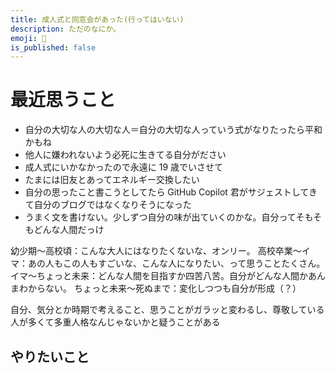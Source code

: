 ```yaml
---
title: 成人式と同窓会があった(行ってはいない)
description: ただのなにか。
emoji: 🤫
is_published: false
---
```


# 最近思うこと

- 自分の大切な人の大切な人＝自分の大切な人っていう式がなりたったら平和かもね
- 他人に嫌われないよう必死に生きてる自分がださい
- 成人式にいかなかったので永遠に 19 歳でいさせて
- たまには旧友とあってエネルギー交換したい
- 自分の思ったこと書こうとしてたら GitHub Copilot 君がサジェストしてきて自分のブログではなくなりそうになった
- うまく文を書けない。少しずつ自分の味が出ていくのかな。自分ってそもそもどんな人間だっけ

幼少期〜高校頃：こんな大人にはなりたくないな、オンリー。
高校卒業〜イマ：あの人もこの人もすごいな、こんな人になりたい、って思うことたくさん。
イマ〜ちょっと未来：どんな人間を目指すか四苦八苦。自分がどんな人間かあんまわからない。
ちょっと未来〜死ぬまで：変化しつつも自分が形成（？）

自分、気分とか時期で考えること、思うことがガラッと変わるし、尊敬している人が多くて多重人格なんじゃないかと疑うことがある

## やりたいこと
